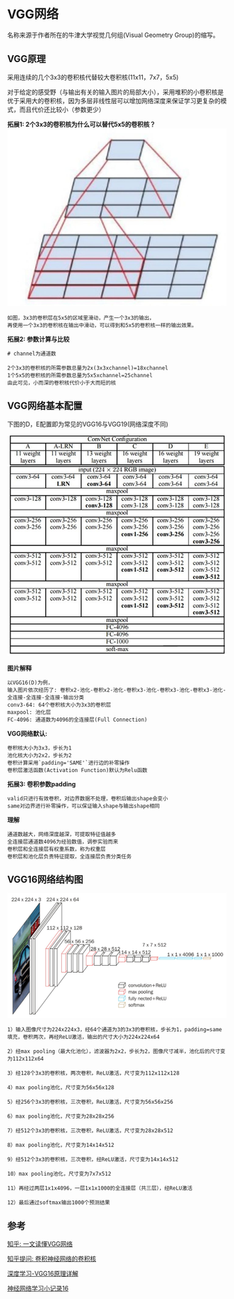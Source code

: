# VGG网络

名称来源于作者所在的牛津大学视觉几何组(Visual Geometry Group)的缩写。 

## VGG原理
采用连续的几个3x3的卷积核代替较大卷积核(11x11，7x7，5x5)

对于给定的感受野（与输出有关的输入图片的局部大小），采用堆积的小卷积核是优于采用大的卷积核，因为多层非线性层可以增加网络深度来保证学习更复杂的模式，而且代价还比较小（参数更少）

**拓展1: 2个3x3的卷积核为什么可以替代5x5的卷积核？**
![f1-w360](media/16106857861210/f1.jpg) 

```
如图，3x3的卷积层在5x5的区域里滑动，产生一个3x3的输出，
再使用一个3x3的卷积核在输出中滑动，可以得到和5x5的卷积核一样的输出效果。
```
**拓展2: 参数计算与比较**
```
# channel为通道数

2个3x3的卷积核的所需参数总量为2x(3x3xchannel)=18xchannel
1个5x5的卷积核的所需参数总量为5x5xchannel=25channel
由此可见，小而深的卷积核代价小于大而短的核
```

## VGG网络基本配置
下图的D，E配置即为常见的VGG16与VGG19(网络深度不同)

![f2-w480](media/16106857861210/f2.png)

**图片解释**
```
以VGG16(D)为例，
输入图片依次经历了: 卷积x2-池化-卷积x2-池化-卷积x3-池化-卷积x3-池化-卷积x3-池化-全连接-全连接-全连接-输出分类
conv3-64: 64个卷积核大小为3x3的卷积层
maxpool: 池化层
FC-4096: 通道数为4096的全连接层(Full Connection)
```

**VGG网络默认:**
```
卷积核大小为3x3，步长为1
池化核大小为2x2，步长为2
卷积计算采用`padding='SAME'`进行边的补零操作
卷积层激活函数(Activation Function)默认为Relu函数
```

**拓展3: 卷积参数padding**
```
valid只进行有效卷积，对边界数据不处理，卷积后输出shape会变小
same对边界进行补零操作，可以保证输入shape与输出shape相同
```

**理解**
```
通道数越大，网络深度越深，可提取特征值越多
全连接层通道数4096为经验数值，调参实验而来
卷积层和全连接层有权重系数，称为权重层
卷积层和池化层负责特征提取，全连接层负责分类任务
```

## VGG16网络结构图

![f3](media/16106857861210/f3.png)

```
1）输入图像尺寸为224x224x3，经64个通道为3的3x3的卷积核，步长为1，padding=same填充，卷积两次，再经ReLU激活，输出的尺寸大小为224x224x64

2）经max pooling（最大化池化），滤波器为2x2，步长为2，图像尺寸减半，池化后的尺寸变为112x112x64

3）经128个3x3的卷积核，两次卷积，ReLU激活，尺寸变为112x112x128

4）max pooling池化，尺寸变为56x56x128

5）经256个3x3的卷积核，三次卷积，ReLU激活，尺寸变为56x56x256

6）max pooling池化，尺寸变为28x28x256

7）经512个3x3的卷积核，三次卷积，ReLU激活，尺寸变为28x28x512

8）max pooling池化，尺寸变为14x14x512

9）经512个3x3的卷积核，三次卷积，经ReLU激活，尺寸变为14x14x512

10）max pooling池化，尺寸变为7x7x512

11）再经过两层1x1x4096，一层1x1x1000的全连接层（共三层），经ReLU激活

12）最后通过softmax输出1000个预测结果
```


## 参考
[知乎: 一文读懂VGG网络](https://zhuanlan.zhihu.com/p/41423739)  

[知乎提问: 卷积神经网络的卷积核](https://www.zhihu.com/question/38098038)  

[深度学习-VGG16原理详解](https://blog.csdn.net/weixin_43496706/article/details/101210981)  

[神经网络学习小记录16](https://blog.csdn.net/weixin_44791964/article/details/102585038)  
